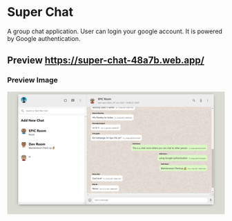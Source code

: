 # Super Chat 
A group chat application. User can login your google account. It is powered by Google authentication. 

## Preview https://super-chat-48a7b.web.app/

### Preview Image
<img src="https://github.com/Ankit628792/Super-Chat/blob/master/superchat.png?raw=true" />
